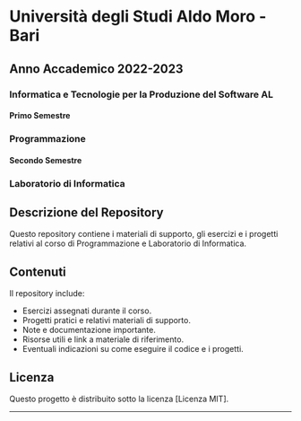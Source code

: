 # Università degli Studi Aldo Moro - Bari

## Anno Accademico 2022-2023

### Informatica e Tecnologie per la Produzione del Software AL

#### Primo Semestre

### Programmazione

#### Secondo Semestre

### Laboratorio di Informatica

## Descrizione del Repository

Questo repository contiene i materiali di supporto, gli esercizi e i progetti relativi al corso di Programmazione e Laboratorio di Informatica.

## Contenuti

Il repository include:

- Esercizi assegnati durante il corso.
- Progetti pratici e relativi materiali di supporto.
- Note e documentazione importante.
- Risorse utili e link a materiale di riferimento.
- Eventuali indicazioni su come eseguire il codice e i progetti.

## Licenza

Questo progetto è distribuito sotto la licenza [Licenza MIT].
****
